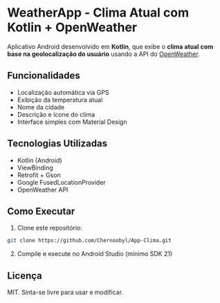 # WeatherApp - Clima Atual com Kotlin + OpenWeather

Aplicativo Android desenvolvido em **Kotlin**, que exibe o **clima atual com base na geolocalização do usuário** usando a API do [OpenWeather](https://openweathermap.org/).

## Funcionalidades
- Localização automática via GPS
- Exibição da temperatura atual
- Nome da cidade
- Descrição e ícone do clima
- Interface simples com Material Design

## Tecnologias Utilizadas
- Kotlin (Android)
- ViewBinding
- Retrofit + Gson
- Google FusedLocationProvider
- OpenWeather API

## Como Executar
1. Clone este repositório:
```bash
git clone https://github.com/Chernoobyl/App-Clima.git
```

2. Compile e execute no Android Studio (mínimo SDK 21)

## Licença
MIT. Sinta-se livre para usar e modificar.

